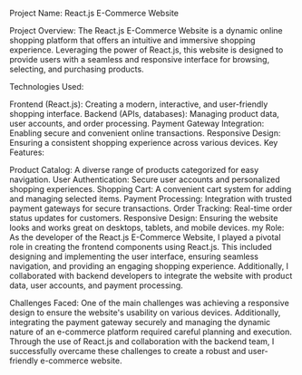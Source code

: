 Project Name: React.js E-Commerce Website

Project Overview:
The React.js E-Commerce Website is a dynamic online shopping platform that offers an intuitive and immersive shopping experience. Leveraging the power of React.js, this website is designed to provide users with a seamless and responsive interface for browsing, selecting, and purchasing products.

Technologies Used:

Frontend (React.js): Creating a modern, interactive, and user-friendly shopping interface.
Backend (APIs, databases): Managing product data, user accounts, and order processing.
Payment Gateway Integration: Enabling secure and convenient online transactions.
Responsive Design: Ensuring a consistent shopping experience across various devices.
Key Features:

Product Catalog: A diverse range of products categorized for easy navigation.
User Authentication: Secure user accounts and personalized shopping experiences.
Shopping Cart: A convenient cart system for adding and managing selected items.
Payment Processing: Integration with trusted payment gateways for secure transactions.
Order Tracking: Real-time order status updates for customers.
Responsive Design: Ensuring the website looks and works great on desktops, tablets, and mobile devices.
my Role:
As the developer of the React.js E-Commerce Website, I played a pivotal role in creating the frontend components using React.js. This included designing and implementing the user interface, ensuring seamless navigation, and providing an engaging shopping experience. Additionally, I collaborated with backend developers to integrate the website with product data, user accounts, and payment processing.

Challenges Faced:
One of the main challenges was achieving a responsive design to ensure the website's usability on various devices. Additionally, integrating the payment gateway securely and managing the dynamic nature of an e-commerce platform required careful planning and execution. Through the use of React.js and collaboration with the backend team, I successfully overcame these challenges to create a robust and user-friendly e-commerce website.
